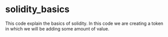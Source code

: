 # solidity_basics
This code explain the basics of solidity. In this code we are creating a token in which we will be adding some amount of value.
